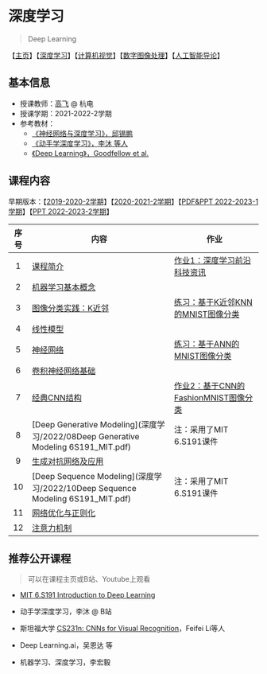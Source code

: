 # 深度学习

> Deep Learning

【[主页](https://aiart.live/courses/)】【[深度学习](https://aiart.live/courses/dl.html)】【[计算机视觉](https://aiart.live/courses/cv.html)】【[数字图像处理](https://aiart.live/courses/dip.html)】【[人工智能导论](https://aiart.live/courses/intro2ai.html)】

## 基本信息

- 授课教师：[高飞](http://aiart.live) @ 杭电
- 授课学期：2021-2022-2学期
- 参考教材：
  - [《神经网络与深度学习》，邱锡鹏](https://nndl.github.io/)
  - [《动手学深度学习》，李沐 等人 ](https://d2l.ai/ )
  - [《Deep Learning》，Goodfellow et al.](https://www.deeplearningbook.org/) 

## 课程内容

早期版本：【[2019-2020-2学期](%E6%B7%B1%E5%BA%A6%E5%AD%A6%E4%B9%A0/2021)】【[2020-2021-2学期](%E6%B7%B1%E5%BA%A6%E5%AD%A6%E4%B9%A0/2021)】【[PDF&PPT 2022-2023-1学期](https://drive.google.com/file/d/127NZl8Vzs4KnqWlgOs73ABtBD_UnT-Vd/view?usp=sharing)】【[PPT 2022-2023-2学期](https://drive.google.com/file/d/1ApC7AewwzWdOqWsodKIcDCgJ9zfvm6pY/view?usp=share_link)】

| 序号  | 内容                                                                             | 作业                                                       |
|:---:| ------------------------------------------------------------------------------ | -------------------------------------------------------- |
| 1   | [课程简介](深度学习/2022/01绪论.pdf)                                                     | [作业1：深度学习前沿科技资讯](深度学习/dl-assignment4-TechNews.md)        |
| 2   | [机器学习基本概念](深度学习/2022/02机器学习基本概念.pdf)                                           |                                                          |
| 3   | [图像分类实践：K近邻](深度学习/2022/03图像分类实践.pdf)                                           | [练习：基于K近邻KNN的MNIST图像分类](深度学习/dl-assignment1-knn.md)      |
| 4   | [线性模型](深度学习/2022/04线性模型.pdf)                                                   |                                                          |
| 5   | [神经网络](深度学习/2022/05神经网络.pdf)                                                   | [练习：基于ANN的MNIST图像分类](深度学习/dl-assignment2-ann.md)         |
| 6   | [卷积神经网络基础](深度学习/2022/06卷积神经网络.pdf)                                             |                                                          |
| 7   | [经典CNN结构](深度学习/2022/07经典CNN结构.pdf)                                             | [作业2：基于CNN的FashionMNIST图像分类](深度学习/dl-assignment3-cnn.md) |
| 8   | [Deep Generative Modeling](深度学习/2022/08Deep Generative Modeling 6S191_MIT.pdf) | 注：采用了MIT 6.S191课件                                        |
| 9   | [生成对抗网络及应用](深度学习/2021/09生成对抗网络及其应用.pdf)                                        |                                                          |
| 10  | [Deep Sequence Modeling](深度学习/2022/10Deep Sequence Modeling 6S191_MIT.pdf)     | 注：采用了MIT 6.S191课件                                        |
| 11  | [网络优化与正则化](深度学习/2022/11网络优化与正则化.pdf)                                           |                                                          |
| 12  | [注意力机制](深度学习/2022/12注意力机制.pdf)                                                 |                                                          |

## 推荐公开课程

> 可以在课程主页或B站、Youtube上观看

- [MIT 6.S191 Introduction to Deep Learning](http://introtodeeplearning.com/)

- 动手学深度学习，李沐 @ B站

- 斯坦福大学 [CS231n: CNNs for Visual Recognition](http://cs231n.stanford.edu/)，Feifei Li等人

- Deep Learning.ai，吴恩达 等

- 机器学习、深度学习，李宏毅
  
  ​
